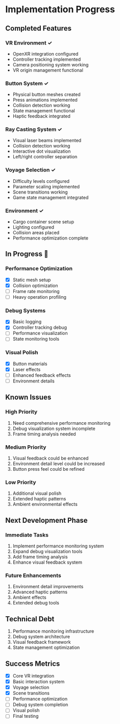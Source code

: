 # Implementation Progress

## Completed Features

### VR Environment ✓
- OpenXR integration configured
- Controller tracking implemented
- Camera positioning system working
- VR origin management functional

### Button System ✓
- Physical button meshes created
- Press animations implemented
- Collision detection working
- State management functional
- Haptic feedback integrated

### Ray Casting System ✓
- Visual laser beams implemented
- Collision detection working
- Interactive dot visualization
- Left/right controller separation

### Voyage Selection ✓
- Difficulty levels configured
- Parameter scaling implemented
- Scene transitions working
- Game state management integrated

### Environment ✓
- Cargo container scene setup
- Lighting configured
- Collision areas placed
- Performance optimization complete

## In Progress 🔄

### Performance Optimization
- [x] Static mesh setup
- [x] Collision optimization
- [ ] Frame rate monitoring
- [ ] Heavy operation profiling

### Debug Systems
- [x] Basic logging
- [x] Controller tracking debug
- [ ] Performance visualization
- [ ] State monitoring tools

### Visual Polish
- [x] Button materials
- [x] Laser effects
- [ ] Enhanced feedback effects
- [ ] Environment details

## Known Issues

### High Priority
1. Need comprehensive performance monitoring
2. Debug visualization system incomplete
3. Frame timing analysis needed

### Medium Priority
1. Visual feedback could be enhanced
2. Environment detail level could be increased
3. Button press feel could be refined

### Low Priority
1. Additional visual polish
2. Extended haptic patterns
3. Ambient environmental effects

## Next Development Phase

### Immediate Tasks
1. Implement performance monitoring system
2. Expand debug visualization tools
3. Add frame timing analysis
4. Enhance visual feedback system

### Future Enhancements
1. Environment detail improvements
2. Advanced haptic patterns
3. Ambient effects
4. Extended debug tools

## Technical Debt
1. Performance monitoring infrastructure
2. Debug system architecture
3. Visual feedback framework
4. State management optimization

## Success Metrics
- [x] Core VR integration
- [x] Basic interaction system
- [x] Voyage selection
- [x] Scene transitions
- [ ] Performance optimization
- [ ] Debug system completion
- [ ] Visual polish
- [ ] Final testing
